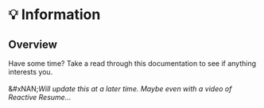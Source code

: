 # 💡 Information

## Overview

Have some time? Take a read through this documentation to see if anything interests you.\
\
&#xNAN;_&#x57;ill update this at a later time. Maybe even with a video of Reactive Resume..._
